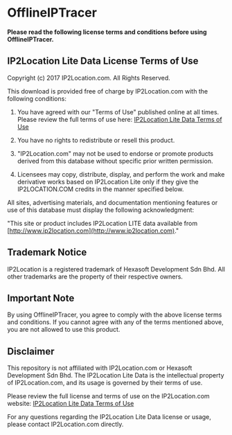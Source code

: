 # OfflineIPTracer

**Please read the following license terms and conditions before using OfflineIPTracer.**

## IP2Location Lite Data License Terms of Use

Copyright (c) 2017 IP2Location.com. All Rights Reserved.

This download is provided free of charge by IP2Location.com with the following conditions:

1. You have agreed with our "Terms of Use" published online at all times. Please review the full terms of use here: [IP2Location Lite Data Terms of Use](http://lite.ip2location.com/terms-of-use)

2. You have no rights to redistribute or resell this product.

3. "IP2Location.com" may not be used to endorse or promote products derived from this database without specific prior written permission.

4. Licensees may copy, distribute, display, and perform the work and make derivative works based on IP2Location Lite only if they give the IP2LOCATION.COM credits in the manner specified below.

All sites, advertising materials, and documentation mentioning features or use of this database must display the following acknowledgment:

"This site or product includes IP2Location LITE data available from [http://www.ip2location.com](http://www.ip2location.com)."

## Trademark Notice

IP2Location is a registered trademark of Hexasoft Development Sdn Bhd. All other trademarks are the property of their respective owners.

## Important Note

By using OfflineIPTracer, you agree to comply with the above license terms and conditions. If you cannot agree with any of the terms mentioned above, you are not allowed to use this product.

## Disclaimer

This repository is not affiliated with IP2Location.com or Hexasoft Development Sdn Bhd. The IP2Location Lite Data is the intellectual property of IP2Location.com, and its usage is governed by their terms of use.

Please review the full license and terms of use on the IP2Location.com website: [IP2Location Lite Data Terms of Use](http://lite.ip2location.com/terms-of-use)

For any questions regarding the IP2Location Lite Data license or usage, please contact IP2Location.com directly.

